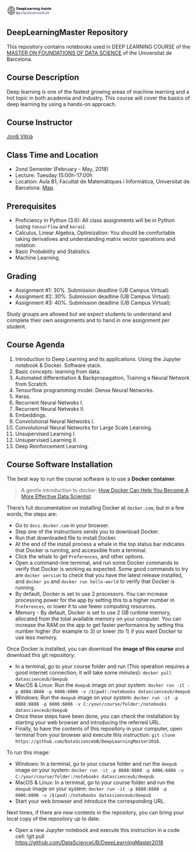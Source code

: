 <div align="left">
        <img width="25%" src="images/deeplearninginside2.png" alt="About screen" title="About screen"</img>
</div>

## DeepLearningMaster Repository

This repository contains notebooks used in DEEP LEARNING COURSE of the [MASTER ON FOUNDATIONS OF DATA SCIENCE](http://www.ub.edu/datascience/master/) of the Universitat de Barcelona.

## Course Description

Deep learning is one of the fastest growing areas of machine learning and a hot topic in both academia and industry. This course will cover the basics of deep learning by using a hands-on approach.

## Course Instructor

[Jordi Vitrià](http://www.ub.edu/cvub/jordivitria/)

## Class Time and Location

+ 2ond Semester (February - May, 2018)
+ Lecture: Tuesday 15:00h-17:00h
+ Location: Aula B1, Facultat de Matemàtiques i Informàtica, Universitat de Barcelona. [Map](https://www.google.es/maps/place/Gran+Via+de+les+Corts+Catalanes,+585,+08007+Barcelona/@41.3865736,2.1619408,17z/data=!3m1!4b1!4m5!3m4!1s0x12a4a28cbeee3689:0x4b4a8ba716765923!8m2!3d41.3865736!4d2.1641295?hl=ca).

## Prerequisites

+ Proficiency in Python (3.6): All class assignments will be in Python (using ``tensorflow`` and ``keras``). 
+ Calculus, Linear Algebra, Optimization: You should be comfortable taking derivatives and understanding matrix vector operations and notation.
+ Basic Probability and Statistics.
+ Machine Learning.

## Grading

+ Assignment #1: 30%. Submission deadline (UB Campus Virtual):   
+ Assignment #2: 30%. Submission deadline (UB Campus Virtual): 
+ Assignment #3: 40%. Submission deadline (UB Campus Virtual): 

Study groups are allowed but we expect students to understand and complete their own assignments and to hand in one assignment per student.

## Course Agenda
<ol type="1">
<li>  Introduction to Deep Learning and its applications. Using the Jupyter notebook & Docker. Software stack. 
<li>  Basic concepts: learning from data.
<li>  Automated differentiation & Backpropagation, Training a Neural Network from Scratch.                     
<li>  Tensorflow programming model. Dense Neural Networks.                                                     
<li>  Keras.                                                           
<li>  Recurrent Neural Netwoks I.                                                                              
<li>  Recurrent Neural Netwoks II.                                                                             
<li>  Embeddings.                                                                                              
<li>  Convolutional Neural Networks I.                                                                         
<li>  Convolutional Neural Networks for Large Scale Learning.                                                  
<li>  Unsupervised Learning I.                                                                                 
<li>  Unsupervised Learning II.                                                                                  
<li>  Deep Reinforcement Learning.                                                                                     
</ol>



## Course Software Installation

The best way to run the course software is to use a **Docker container**. 

> A gentle introduction to docker: [How Docker Can Help You Become A More Effective Data Scientist](https://towardsdatascience.com/how-docker-can-help-you-become-a-more-effective-data-scientist-7fc048ef91d5)

There’s full documentation on installing Docker at ``docker.com``, but in a few words, the steps are:

+ Go to ``docs.docker.com`` in your browser.
+ Step one of the instructions sends you to download Docker.
+ Run that downloaded file to install Docker.
+ At the end of the install process a whale in the top status bar indicates that Docker is running, and accessible from a terminal.
+ Click the whale to get ``Preferences``, and other options.
+ Open a command-line terminal, and run some Docker commands to verify that Docker is working as expected.
Some good commands to try are ``docker version`` to check that you have the latest release installed, and ``docker ps`` and ``docker run hello-world`` to verify that Docker is running. 
+ By default, Docker is set to use 2 processors. You can increase processing power for the app by setting this to a higher number in ``Preferences``, or lower it to use fewer computing resources.
+ Memory - By default, Docker is set to use 2 GB runtime memory, allocated from the total available memory on your computer. You can increase the RAM on the app to get faster performance by setting this number higher (for example to 3) or lower (to 1) if you want Docker to use less memory.

Once Docker is installed, you can download the **image of this course** and download this git repository:

+ In a terminal, go to your course folder and run (This operation requires a good internet connection; it will take some minutes):  ``docker pull datascienceub/deepub``    
+ MacOS & Linux: Run the ``deepub`` image on your system: ``docker run -it -p 8888:8888 -p 6006:6006 -v /$(pwd):/notebooks datascienceub/deepub``
+ Windows: Run the ``deepub`` image on your system: ``docker run -it -p 8888:8888 -p 6006:6006 -v C:/your/course/folder:/notebooks datascienceub/deepub``
+ Once these steps have been done, you can check the installation by starting your web browser and introducing the referred URL.
+ Finally, to have the contents of this repository in your computer, open terminal from your browser and execute this instruction: ``git clone https://github.com/DataScienceUB/DeepLearningMaster2018``.

To run this image:

+ Windows: In a terminal, go to your course folder and run the ``deepub`` image on your system: ``docker run -it -p 8888:8888 -p 6006:6006 -v C:/your/course/folder:/notebooks datascienceub/deepub``.
+ MacOS & Linux: In a terminal, go to your course folder and run the ``deepub`` image on your system: ``docker run -it -p 8888:8888 -p 6006:6006 -v /$(pwd):/notebooks datascienceub/deepub``
+ Start your web browser and introduce the corresponding URL.

Next times, if there are new contents in the repository, you can bring your local copy of the repository up to date:

+ Open a new Jupyter notebook and execute this instruction in a code cell: 
!git pull https://github.com/DataScienceUB/DeepLearningMaster2018



